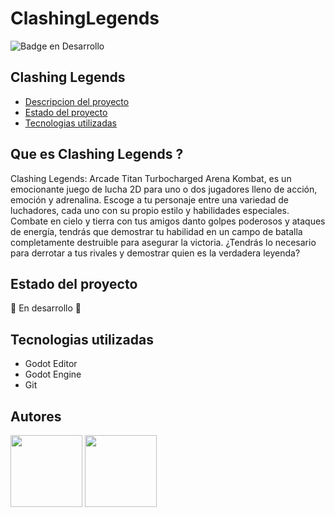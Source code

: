 # ClashingLegends

   ![Badge en Desarrollo](https://img.shields.io/badge/STATUS-EN%20DESARROLLO-yellow)

## Clashing Legends
* [Descripcion del proyecto](#descripcion)
* [Estado del proyecto](#estado-del-proyecto)
* [Tecnologias utilizadas](#tecnologias-utilizadas)

## Que es Clashing Legends ?

Clashing Legends: Arcade Titan Turbocharged Arena Kombat, es un emocionante juego de lucha 2D para uno o dos jugadores lleno de acción, emoción y adrenalina. Escoge a tu personaje entre una variedad de luchadores, cada uno con su propio estilo y habilidades especiales. Combate en cielo y tierra con tus amigos danto golpes poderosos y ataques de energía, tendrás que demostrar tu habilidad en un campo de batalla completamente destruible para asegurar la victoria. ¿Tendrás lo necesario para derrotar a tus rivales y demostrar quien es la verdadera leyenda?

## Estado del proyecto 

🚧 En desarrollo 🚧

## Tecnologias utilizadas

- Godot Editor
- Godot Engine
- Git

## Autores

[<img src="https://avatars.githubusercontent.com/ezepdev" width=115>](https://github.com/ezepdev)
[<img src="https://avatars.githubusercontent.com/arebuayon" width=115>](https://github.com/arebuayon)

